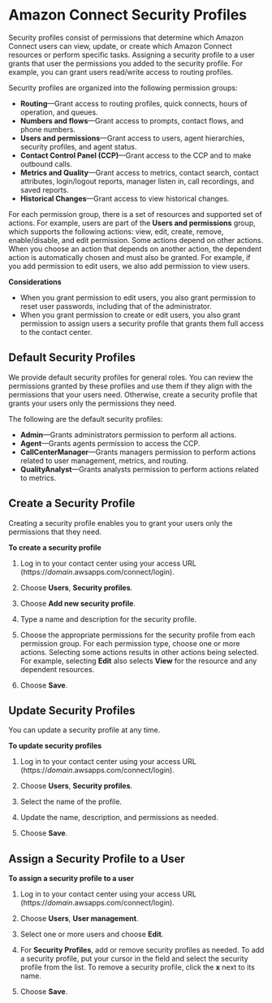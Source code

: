 # Amazon Connect Security Profiles<a name="connect-security-profiles"></a>

Security profiles consist of permissions that determine which Amazon Connect users can view, update, or create which Amazon Connect resources or perform specific tasks\. Assigning a security profile to a user grants that user the permissions you added to the security profile\. For example, you can grant users read/write access to routing profiles\.

Security profiles are organized into the following permission groups:
+ **Routing**—Grant access to routing profiles, quick connects, hours of operation, and queues\.
+ **Numbers and flows**—Grant access to prompts, contact flows, and phone numbers\.
+ **Users and permissions**—Grant access to users, agent hierarchies, security profiles, and agent status\.
+ **Contact Control Panel \(CCP\)**—Grant access to the CCP and to make outbound calls\.
+ **Metrics and Quality**—Grant access to metrics, contact search, contact attributes, login/logout reports, manager listen in, call recordings, and saved reports\.
+ **Historical Changes**—Grant access to view historical changes\.

For each permission group, there is a set of resources and supported set of actions\. For example, users are part of the **Users and permissions** group, which supports the following actions: view, edit, create, remove, enable/disable, and edit permission\. Some actions depend on other actions\. When you choose an action that depends on another action, the dependent action is automatically chosen and must also be granted\. For example, if you add permission to edit users, we also add permission to view users\.

**Considerations**
+ When you grant permission to edit users, you also grant permission to reset user passwords, including that of the administrator\.
+ When you grant permission to create or edit users, you also grant permission to assign users a security profile that grants them full access to the contact center\.

## Default Security Profiles<a name="default-security-profiles"></a>

We provide default security profiles for general roles\. You can review the permissions granted by these profiles and use them if they align with the permissions that your users need\. Otherwise, create a security profile that grants your users only the permissions they need\.

The following are the default security profiles:
+ **Admin**—Grants administrators permission to perform all actions\.
+ **Agent**—Grants agents permission to access the CCP\.
+ **CallCenterManager**—Grants managers permission to perform actions related to user management, metrics, and routing\.
+ **QualityAnalyst**—Grants analysts permission to perform actions related to metrics\.

## Create a Security Profile<a name="create-security-profile"></a>

Creating a security profile enables you to grant your users only the permissions that they need\.

**To create a security profile**

1. Log in to your contact center using your access URL \(https://*domain*\.awsapps\.com/connect/login\)\.

1. Choose **Users**, **Security profiles**\.

1. Choose **Add new security profile**\.

1. Type a name and description for the security profile\.

1. Choose the appropriate permissions for the security profile from each permission group\. For each permission type, choose one or more actions\. Selecting some actions results in other actions being selected\. For example, selecting **Edit** also selects **View** for the resource and any dependent resources\.

1. Choose **Save**\.

## Update Security Profiles<a name="update-security-profiles"></a>

You can update a security profile at any time\.

**To update security profiles**

1. Log in to your contact center using your access URL \(https://*domain*\.awsapps\.com/connect/login\)\.

1. Choose **Users**, **Security profiles**\.

1. Select the name of the profile\.

1. Update the name, description, and permissions as needed\.

1. Choose **Save**\.

## Assign a Security Profile to a User<a name="assign-security-profile"></a>

**To assign a security profile to a user**

1. Log in to your contact center using your access URL \(https://*domain*\.awsapps\.com/connect/login\)\.

1. Choose **Users**, **User management**\.

1. Select one or more users and choose **Edit**\.

1. For **Security Profiles**, add or remove security profiles as needed\. To add a security profile, put your cursor in the field and select the security profile from the list\. To remove a security profile, click the **x** next to its name\. 

1. Choose **Save**\.